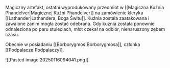 
Magiczny artefakt, ostatni wyprodukowany przedmiot w [[Magiczna Kuźnia Phandelver|Magicznej Kuźni Phandelver]] na zamówienie kleryka [[Lathander|Lathandera, Boga Świtu]]. Kuźnia została zaatakowana i zawalone zanim mogła zostać odebrana. Gdy kuźnia została ponownie odnaleziona po paru stuleciach, młot czekał na odbiór, nienaruszony zębem czasu.

Obecnie w posiadaniu [[Borborygmos|Borborygmosa]], członka [[Podpalacze|Podpalaczy]].

![[Pasted image 20250116094041.png]]